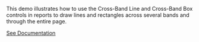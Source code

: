 This demo illustrates how to use the Cross-Band Line and Cross-Band Box controls in reports to draw lines and rectangles across several bands and through the entire page.

<a href="https://docs.devexpress.com/XtraReports/2605/detailed-guide-to-devexpress-reporting/use-report-controls" target="_blank">See Documentation</a>